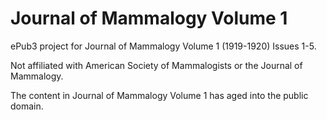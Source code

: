 Journal of Mammalogy Volume 1
=============================

ePub3 project for Journal of Mammalogy Volume 1 (1919-1920) Issues 1-5.

Not affiliated with American Society of Mammalogists or the Journal of Mammalogy.

The content in Journal of Mammalogy Volume 1 has aged into the public domain.

